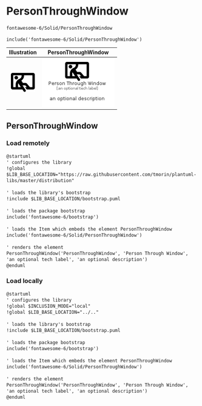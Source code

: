 # PersonThroughWindow


```text
fontawesome-6/Solid/PersonThroughWindow
```

```text
include('fontawesome-6/Solid/PersonThroughWindow')
```



| Illustration | PersonThroughWindow |
| :---: | :---: |
| ![illustration for Illustration](../../fontawesome-6/Solid/PersonThroughWindow.png) | ![illustration for PersonThroughWindow](../../fontawesome-6/Solid/PersonThroughWindow.Local.png) |




## PersonThroughWindow

### Load remotely
```plantuml
@startuml
' configures the library
!global $LIB_BASE_LOCATION="https://raw.githubusercontent.com/tmorin/plantuml-libs/master/distribution"

' loads the library's bootstrap
!include $LIB_BASE_LOCATION/bootstrap.puml

' loads the package bootstrap
include('fontawesome-6/bootstrap')

' loads the Item which embeds the element PersonThroughWindow
include('fontawesome-6/Solid/PersonThroughWindow')

' renders the element
PersonThroughWindow('PersonThroughWindow', 'Person Through Window', 'an optional tech label', 'an optional description')
@enduml
```

### Load locally
```plantuml
@startuml
' configures the library
!global $INCLUSION_MODE="local"
!global $LIB_BASE_LOCATION="../.."

' loads the library's bootstrap
!include $LIB_BASE_LOCATION/bootstrap.puml

' loads the package bootstrap
include('fontawesome-6/bootstrap')

' loads the Item which embeds the element PersonThroughWindow
include('fontawesome-6/Solid/PersonThroughWindow')

' renders the element
PersonThroughWindow('PersonThroughWindow', 'Person Through Window', 'an optional tech label', 'an optional description')
@enduml
```

